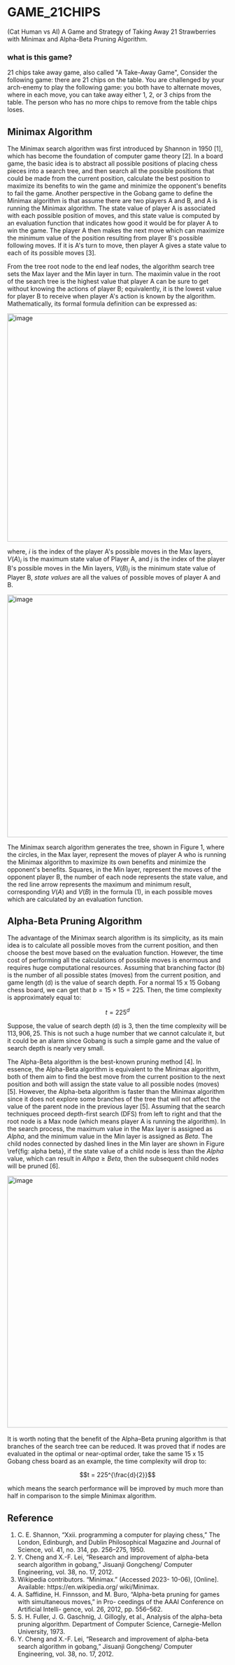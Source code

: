 # GAME_21CHIPS
(Cat Human vs AI) A Game and Strategy of Taking Away 21 Strawberries with Minimax and Alpha-Beta Pruning Algorithm.

### what is this game?</b><br/>
21 chips take away game, also called "A Take-Away Game", Consider the following game: there are 21 chips on the table. You are challenged by your
arch-enemy to play the following game: you both have to alternate moves, where in each move, you can take away either 1, 2, or 3 chips from the table. The person who has no more
chips to remove from the table chips loses.

## Minimax Algorithm
The Minimax search algorithm was first introduced by Shannon in 1950 [1], which has become the foundation of computer game theory [2]. In a board game, the basic idea is to abstract all possible positions of placing chess pieces into a search tree, and then search all the possible positions that could be made from the current position, calculate the best position to maximize its benefits to win the game and minimize the opponent's benefits to fail the game. Another perspective in the Gobang game to define the Minimax algorithm is that assume there are two players A and B, and A is running the Minimax algorithm. The state value of player A is associated with each possible position of moves, and this state value is computed by an evaluation function that indicates how good it would be for player A to win the game. The player A then makes the next move which can maximize the minimum value of the position resulting from player B's possible following moves. If it is A's turn to move, then player A gives a state value to each of its possible moves [3].

From the tree root node to the end leaf nodes, the algorithm search tree sets the Max layer and the Min layer in turn. The maximin value in the root of the search tree is the highest value that player A can be sure to get without knowing the actions of player B; equivalently, it is the lowest value for player B to receive when player A's action is known by the algorithm. Mathematically, its formal formula definition can be expressed as:

<img width="521" alt="image" src="https://github.com/WeichunAuto/GAME_21CHIPS/assets/39370733/4c4edd1b-cdd0-4c8d-ae0c-abf8321791cd">
<br />

where, $i$ is the index of the player A's possible moves in the Max layers, $V(A)_i$ is the maximum state value of Player A, and $j$ is the index of the player B's possible moves in the Min layers, $V(B)_j$ is the minimum state value of Player B, $state \,\,values$ are all the values of possible moves of player A and B.

<img width="554" alt="image" src="https://github.com/WeichunAuto/GAME_21CHIPS/assets/39370733/e1a1167d-8c53-4ea9-b9bd-78dad4453e90">
<br />

The Minimax search algorithm generates the tree, shown in Figure 1, where the circles, in the Max layer, represent the moves of player A who is running the Minimax algorithm to maximize its own benefits and minimize the opponent's benefits. Squares, in the Min layer, represent the moves of the opponent player B, the number of each node represents the state value, and the red line arrow represents the maximum and minimum result, corresponding $V(A)$ and $V(B)$ in the formula (1), in each possible moves which are calculated by an evaluation function. 


## Alpha-Beta Pruning Algorithm

The advantage of the Minimax search algorithm is its simplicity, as its main idea is to calculate all possible moves from the current position, and then choose the best move based on the evaluation function. However, the time cost of performing all the calculations of possible moves is enormous and requires huge computational resources. Assuming that branching factor (b) is the number of all possible states (moves) from the current position, and game length (d) is the value of search depth. For a normal 15 x 15 Gobang chess board, we can get that $b = 15 \times 15 = 225$.
Then, the time complexity is approximately equal to:

$$t = 225^d$$

Suppose, the value of search depth (d) is 3, then the time complexity will be $113,906,25$. This is not such a huge number that we cannot calculate it, but it could be an alarm since Gobang is such a simple game and the value of search depth is nearly very small.

The Alpha-Beta algorithm is the best-known pruning method [4]. In essence, the Alpha-Beta algorithm is equivalent to the Minimax algorithm, both of them aim to find the best move from the current position to the next position and both will assign the state value to all possible nodes (moves) [5]. However, the Alpha-beta algorithm is faster than the Minimax algorithm since it does not explore some branches of the tree that will not affect the value of the parent node in the previous layer [5]. Assuming that the search techniques proceed depth-first search (DFS) from left to right and that the root node is a Max node (which means player A is running the algorithm). In the search process, the maximum value in the Max layer is assigned as $Alpha$, and the minimum value in the Min layer is assigned as $Beta$. The child nodes connected by dashed lines in the Min layer are shown in Figure \ref{fig: alpha beta}, if the state value of a child node is less than the $Alpha$ value, which can result in $Alhpa \geq Beta$, then the subsequent child nodes will be pruned [6].

<img width="575" alt="image" src="https://github.com/WeichunAuto/GAME_21CHIPS/assets/39370733/beaf71da-de3c-4561-9315-7fade02dacd9">
<br /><br />
It is worth noting that the benefit of the Alpha–Beta pruning algorithm is that branches of the search tree can be reduced. It was proved that if nodes are evaluated in the optimal or near-optimal order, take the same 15 x 15 Gobang chess board as an example, the time complexity will drop to:

$$t = 225^{\frac{d}{2}}$$

which means the search performance will be improved by much more than half in comparison to the simple Minimax algorithm.


## Reference
<ol>
  <li>C. E. Shannon, “Xxii. programming a computer for
playing chess,” The London, Edinburgh, and Dublin
Philosophical Magazine and Journal of Science, vol. 41,
no. 314, pp. 256–275, 1950.</li>
  <li>
    Y. Cheng and X.-F. Lei, “Research and improvement
of alpha-beta search algorithm in gobang,” Jisuanji
Gongcheng/ Computer Engineering, vol. 38, no. 17,
2012.
  </li>
  <li>
    Wikipedia contributors. “Minimax.” (Accessed 2023-
10-06), [Online]. Available: https://en.wikipedia.org/
wiki/Minimax.
  </li>
  <li>
    A. Saffidine, H. Finnsson, and M. Buro, “Alpha-beta
pruning for games with simultaneous moves,” in Pro-
ceedings of the AAAI Conference on Artificial Intelli-
gence, vol. 26, 2012, pp. 556–562.
  </li>
  <li>
    S. H. Fuller, J. G. Gaschnig, J. Gillogly, et al., Analysis
of the alpha-beta pruning algorithm. Department of
Computer Science, Carnegie-Mellon University, 1973.
  </li>
  <li>
    Y. Cheng and X.-F. Lei, “Research and improvement
of alpha-beta search algorithm in gobang,” Jisuanji
Gongcheng/ Computer Engineering, vol. 38, no. 17,
2012.
  </li>
</ol>
